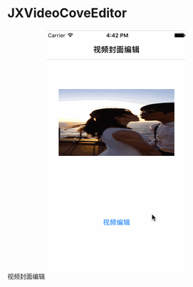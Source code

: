 # JXVideoCoveEditor
视频封面编辑 
![image](https://github.com/HJXIcon/JXVideoCoveEditor/blob/master/JXVideoCoveEditor/videoCoveEditor.gif)
